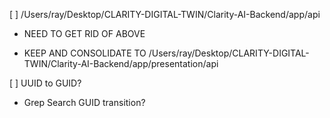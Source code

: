 [ ] /Users/ray/Desktop/CLARITY-DIGITAL-TWIN/Clarity-AI-Backend/app/api

- NEED TO GET RID OF ABOVE
  
- KEEP AND CONSOLIDATE TO /Users/ray/Desktop/CLARITY-DIGITAL-TWIN/Clarity-AI-Backend/app/presentation/api

[ ] UUID to GUID?

- Grep Search GUID transition?
